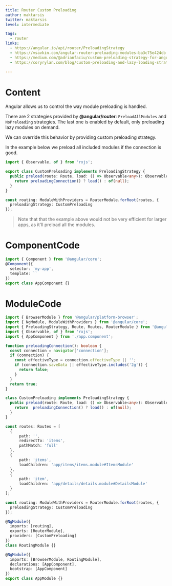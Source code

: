 ```yaml
---
title: Router Custom Preloading
author: maktarsis
twitter: maktarsis
level: intermediate

tags:
  - router
links:
  - https://angular.io/api/router/PreloadingStrategy
  - https://vsavkin.com/angular-router-preloading-modules-ba3c75e424cb
  - https://medium.com/@adrianfaciu/custom-preloading-strategy-for-angular-modules-b3b5c873681a
  - https://coryrylan.com/blog/custom-preloading-and-lazy-loading-strategies-with-angular

---
```


# Content
Angular allows us to control the way module preloading is handled.

There are 2 strategies provided by **@angular/router**: `PreloadAllModules` and `NoPreloading` strategies. The last one is enabled by default, only preloading lazy modules on demand.

We can override this behavior by providing custom preloading strategy.

In the example below we preload all included modules if the connection is good.

```typescript
import { Observable, of } from 'rxjs';

export class CustomPreloading implements PreloadingStrategy {
  public preload(route: Route, load: () => Observable<any>): Observable<any> {
    return preloadingConnection() ? load() : of(null);
  }
}

const routing: ModuleWithProviders = RouterModule.forRoot(routes, {
  preloadingStrategy: CustomPreloading
});
```
> Note that that the example above would not be very efficient for larger apps, as it'll preload all the modules.

# ComponentCode
```typescript
import { Component } from '@angular/core';
@Component({
  selector: 'my-app',
  template: ``
})
export class AppComponent {}
```

# ModuleCode
```typescript
import { BrowserModule } from '@angular/platform-browser';
import { NgModule, ModuleWithProviders } from '@angular/core';
import { PreloadingStrategy, Route, Routes, RouterModule } from '@angular/router';
import { Observable, of } from 'rxjs';
import { AppComponent } from './app.component';

function preloadingConnection(): boolean {
  const connection = navigator['connection'];
  if (connection) {
    const effectiveType = connection.effectiveType || '';
    if (connection.saveData || effectiveType.includes('2g')) {
      return false;
    }
  }
  return true;
}

class CustomPreloading implements PreloadingStrategy {
  public preload(route: Route, load: () => Observable<any>): Observable<any> {
    return  preloadingConnection() ? load() : of(null);
  }
}

const routes: Routes = [
  { 
      path: '', 
      redirectTo: 'items', 
      pathMatch: 'full' 
  },
  {
      path: 'items',
      loadChildren: 'app/items/items.module#ItemsModule'
  },
  {
      path: 'item',
      loadChildren: 'app/details/details.module#DetailsModule'
  }
];

const routing: ModuleWithProviders = RouterModule.forRoot(routes, {
  preloadingStrategy: CustomPreloading
});

@NgModule({
  imports: [routing],
  exports: [RouterModule],
  providers: [CustomPreloading]
})
class RoutingModule {}

@NgModule({
  imports: [BrowserModule, RoutingModule],
  declarations: [AppComponent],
  bootstrap: [AppComponent]
})
export class AppModule {}
```

